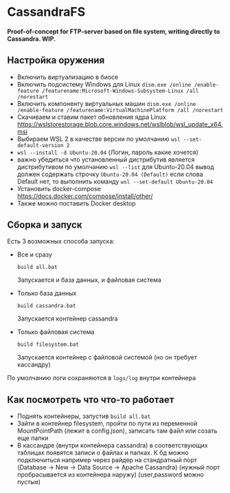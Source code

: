 # CassandraFS

#### Proof-of-concept for FTP-server based on file system, writing directly to Cassandra. WIP.

## Настройка оружения

- Включить виртуализацию в биосе
- Включить подсистему Windows для Linux
  `dism.exe /online /enable-feature /featurename:Microsoft-Windows-Subsystem-Linux /all /norestart`
- Включить компоненту виртуальных машин
  `dism.exe /online /enable-feature /featurename:VirtualMachinePlatform /all /norestart`
- Скачиваем и ставим пакет обновления ядра Linux
  https://wslstorestorage.blob.core.windows.net/wslblob/wsl_update_x64.msi
- Выбираем WSL 2 в качестве версии по умолчанию
  `wsl --set-default-version 2`
- `wsl --install -d Ubuntu-20.04`
  (Логин, пароль какие хочется)
- важно убедиться что установленный дистрибутив является дистрибутивом по умолчанию
  `wsl --list`
  для Ubuntu-20.04 вывод должен содержать строчку `Ubuntu-20.04 (Default)`
  если слова Default нет, то выполнить команду `wsl --set-default Ubuntu-20.04`
- Установить docker-compose
  https://docs.docker.com/compose/install/other/
- Также можно поставить Docker desktop

## Сборка и запуск

Есть 3 возможных способа запуска:

- Все и сразу

  `build all.bat`

  Запускается и база данных, и файловая система

- Только база данных

  `build cassandra.bat`

  Запускается контейнер cassandra

- Только файловая система

  `build filesystem.bat`

  Запускается контейнер с файловой системой (но он требует кассандру)

По умолчанию логи сохраняются в `logs/log` внутри контейнера

## Как посмотреть что что-то работает

- Поднять контейнеры, запустив `build all.bat`
- Зайти в контейнер filesystem, пройти по пути из переменной MountPointPath (лежит в config.json), записать там файл или созать еще папки
- В кассандре (внутри контейнера cassandra) в соответствующих таблицах появятся записи о файлах и папках. К бд можно подключиться например через райдер на стандратный порт (Database -> New -> Data Source -> Apache Cassandra) (нужный порт пробрасывается из контейнера наружу) (user,password можно пустые)
